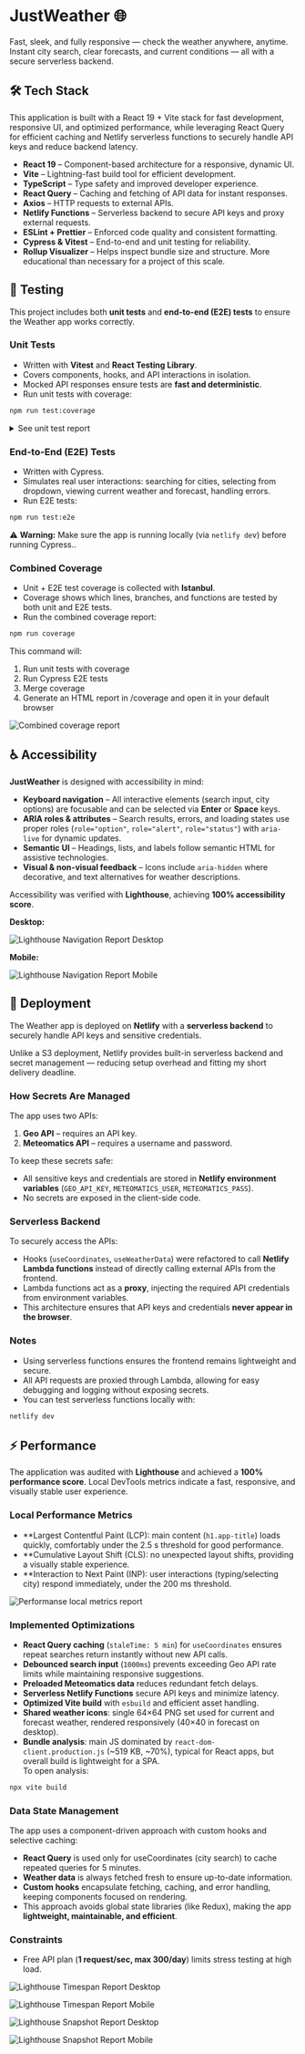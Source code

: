 # JustWeather 🌐

Fast, sleek, and fully responsive — check the weather anywhere, anytime.  
Instant city search, clear forecasts, and current conditions — all with a secure serverless backend.

## 🛠️ Tech Stack

This application is built with a React 19 + Vite stack for fast development, responsive UI, and optimized performance, while leveraging React Query for efficient caching and Netlify serverless functions to securely handle API keys and reduce backend latency.

- **React 19** – Component-based architecture for a responsive, dynamic UI.
- **Vite** – Lightning-fast build tool for efficient development.
- **TypeScript** – Type safety and improved developer experience.
- **React Query** – Caching and fetching of API data for instant responses.
- **Axios** – HTTP requests to external APIs.
- **Netlify Functions** – Serverless backend to secure API keys and proxy external requests.
- **ESLint + Prettier** – Enforced code quality and consistent formatting.
- **Cypress & Vitest** – End-to-end and unit testing for reliability.
- **Rollup Visualizer** – Helps inspect bundle size and structure. More educational than necessary for a project of this scale.

## 🧪 Testing

This project includes both **unit tests** and **end-to-end (E2E) tests** to ensure the Weather app works correctly.

### Unit Tests

- Written with **Vitest** and **React Testing Library**.
- Covers components, hooks, and API interactions in isolation.
- Mocked API responses ensure tests are **fast and deterministic**.
- Run unit tests with coverage:

```bash
npm run test:coverage
```

<details> <summary>See unit test report</summary>

![Unit tests coverage report](screenshots/image.png)

</details>

### End-to-End (E2E) Tests

- Written with Cypress.
- Simulates real user interactions: searching for cities, selecting from dropdown, viewing current weather and forecast, handling errors.
- Run E2E tests:

```bash
npm run test:e2e
```

⚠️ **Warning:** Make sure the app is running locally (via `netlify de`v) before running Cypress..

### Combined Coverage

- Unit + E2E test coverage is collected with **Istanbul**.
- Coverage shows which lines, branches, and functions are tested by both unit and E2E tests.
- Run the combined coverage report:

```bash
npm run coverage
```

This command will:

1. Run unit tests with coverage
2. Run Cypress E2E tests
3. Merge coverage
4. Generate an HTML report in /coverage and open it in your default browser

![Combined coverage report](screenshots/image-1.png)

## ♿ Accessibility

**JustWeather** is designed with accessibility in mind:

- **Keyboard navigation** – All interactive elements (search input, city options) are focusable and can be selected via **Enter** or **Space** keys.
- **ARIA roles & attributes** – Search results, errors, and loading states use proper roles (`role="option"`, `role="alert"`, `role="status"`) with `aria-live` for dynamic updates.
- **Semantic UI** – Headings, lists, and labels follow semantic HTML for assistive technologies.
- **Visual & non-visual feedback** – Icons include `aria-hidden` where decorative, and text alternatives for weather descriptions.

Accessibility was verified with **Lighthouse**, achieving **100% accessibility score**.

**Desktop:**

![Lighthouse Navigation Report Desktop](screenshots/image-2.png)

**Mobile:**

![Lighthouse Navigation Report Mobile](screenshots/image-3.png)

## 🚀 Deployment

The Weather app is deployed on **Netlify** with a **serverless backend** to securely handle API keys and sensitive credentials.

Unlike a S3 deployment, Netlify provides built-in serverless backend and secret management — reducing setup overhead and fitting my short delivery deadline.

### How Secrets Are Managed

The app uses two APIs:

1. **Geo API** – requires an API key.
2. **Meteomatics API** – requires a username and password.

To keep these secrets safe:

- All sensitive keys and credentials are stored in **Netlify environment variables** (`GEO_API_KEY`, `METEOMATICS_USER`, `METEOMATICS_PASS`).
- No secrets are exposed in the client-side code.

### Serverless Backend

To securely access the APIs:

- Hooks (`useCoordinates`, `useWeatherData`) were refactored to call **Netlify Lambda functions** instead of directly calling external APIs from the frontend.
- Lambda functions act as a **proxy**, injecting the required API credentials from environment variables.
- This architecture ensures that API keys and credentials **never appear in the browser**.

### Notes

- Using serverless functions ensures the frontend remains lightweight and secure.
- All API requests are proxied through Lambda, allowing for easy debugging and logging without exposing secrets.
- You can test serverless functions locally with:

```bash
netlify dev
```

## ⚡ Performance

The application was audited with **Lighthouse** and achieved a **100% performance score**. Local DevTools metrics indicate a fast, responsive, and visually stable user experience.

### Local Performance Metrics

- \*\*Largest Contentful Paint (LCP): main content (`h1.app-title`) loads quickly, comfortably under the 2.5 s threshold for good performance.
- \*\*Cumulative Layout Shift (CLS): no unexpected layout shifts, providing a visually stable experience.
- \*\*Interaction to Next Paint (INP): user interactions (typing/selecting city) respond immediately, under the 200 ms threshold.

![Performanse local metrics report](screenshots/image-8.png)

### Implemented Optimizations

- **React Query caching** (`staleTime: 5 min`) for `useCoordinates` ensures repeat searches return instantly without new API calls.
- **Debounced search input** (`1000ms`) prevents exceeding Geo API rate limits while maintaining responsive suggestions.
- **Preloaded Meteomatics data** reduces redundant fetch delays.
- **Serverless Netlify Functions** secure API keys and minimize latency.
- **Optimized Vite build** with `esbuild` and efficient asset handling.
- **Shared weather icons**: single 64×64 PNG set used for current and forecast weather, rendered responsively (40×40 in forecast on desktop).
- **Bundle analysis**: main JS dominated by `react-dom-client.production.js` (~519 KB, ~70%), typical for React apps, but overall build is lightweight for a SPA.  
  To open analysis:

```bash
npx vite build
```

### Data State Management

The app uses a component-driven approach with custom hooks and selective caching:

- **React Query** is used only for useCoordinates (city search) to cache repeated queries for 5 minutes.
- **Weather data** is always fetched fresh to ensure up-to-date information.
- **Custom hooks** encapsulate fetching, caching, and error handling, keeping components focused on rendering.
- This approach avoids global state libraries (like Redux), making the app **lightweight, maintainable, and efficient**.

### Constraints

- Free API plan (**1 request/sec, max 300/day**) limits stress testing at high load.

![Lighthouse Timespan Report Desktop](screenshots/image-4.png)

![Lighthouse Timespan Report Mobile](screenshots/image-5.png)

![Lighthouse Snapshot Report Desktop](screenshots/image-6.png)

![Lighthouse Snapshot Report Mobile](screenshots/image-7.png)

